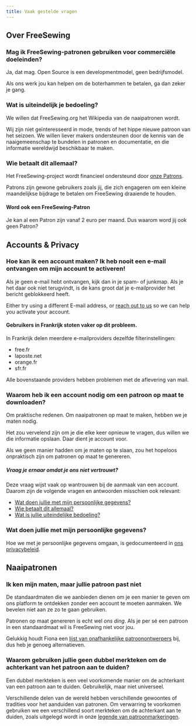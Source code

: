 ```yaml
---
title: Vaak gestelde vragen
---
```


## Over FreeSewing

### Mag ik FreeSewing-patronen gebruiken voor commerciële doeleinden?

Ja, dat mag. Open Source is een developmentmodel, geen bedrijfsmodel.

Als ons werk jou kan helpen om de boterhammen te betalen, ga dan zeker je gang.

### Wat is uiteindelijk je bedoeling?

We willen dat FreeSewing.org het Wikipedia van de naaipatronen wordt.

Wij zijn niet geïnteresseerd in mode, trends of het hippe nieuwe patroon van het seizoen. We willen liever makers ondersteunen door de kennis van de naaigemeenschap te bundelen in patronen en documentatie, en die informatie wereldwijd beschikbaar te maken.

### Wie betaalt dit allemaal?

Het FreeSewing-project wordt financieel ondersteund door [onze Patrons](/patrons).

Patrons zijn gewone gebruikers zoals jij, die zich engageren om een kleine maandelijkse bijdrage te betalen om FreeSewing draaiende te houden.

<Note>

#### Word ook een FreeSewing-Patron
Je kan al een Patron zijn vanaf 2 euro per maand. Dus waarom word jij ook geen Patron?

</Note>

## Accounts & Privacy

### Hoe kan ik een account maken? Ik heb nooit een e-mail ontvangen om mijn account te activeren!

Als je geen e-mail hebt ontvangen, kijk dan in je spam- of junkmap. Als je het daar ook niet terugvindt, is de kans groot dat je e-mailprovider het bericht geblokkeerd heeft.

Either try using a different E-mail address, or [reach out to us](https://chat.freesewing.org/) so we can help you activate your account.

<Note>

#### Gebruikers in Frankrijk stoten vaker op dit probleem.

In Frankrijk delen meerdere e-mailproviders dezelfde filterinstellingen:

 - free.fr
 - laposte.net
 - orange.fr
 - sfr.fr

Alle bovenstaande providers hebben problemen met de aflevering van mail.

</Note>

### Waarom heb ik een account nodig om een patroon op maat te downloaden?

Om praktische redenen. Om naaipatronen op maat te maken, hebben we je maten nodig.

Het zou vervelend zijn om je die elke keer opnieuw te vragen, dus willen we die informatie opslaan. Daar dient je account voor.

Als we geen manier hadden om je maten op te slaan, zou het hopeloos onpraktisch zijn om patronen op maat te genereren.

<Note>

##### Vraag je ernaar omdat je ons niet vertrouwt?

Deze vraag wijst vaak op wantrouwen bij de aanmaak van een account. Daarom zijn de volgende vragen en antwoorden misschien ook relevant:

 - [Wat doen jullie met mijn persoonlijke gegevens?](#wat-doen-jullie-met-mijn-persoonlijke-gegevens)
 - [Wie betaalt dit allemaal?](#wie-betaalt-dit-allemaal)
 - [Wat is jullie uiteindelijke bedoeling?](#wat-is-jullie-uiteindelijke-bedoeling)

</Note>

### Wat doen jullie met mijn persoonlijke gegevens?

Hoe we met je persoonlijke gegevens omgaan, is gedocumenteerd in [ons privacybeleid](/docs/about/privacy/).



## Naaipatronen

### Ik ken mijn maten, maar jullie patroon past niet

De standaardmaten die we aanbieden dienen om je een manier te geven om ons platform te ontdekken zonder een account te moeten aanmaken. We bevelen niet aan ze zo te gaan gebruiken.

Patronen op maat genereren is echt wel *ons ding*. Als je per sé een patroon in een standaardmaat wil is FreeSewing niet voor jou.

Gelukkig houdt Fiona een [lijst van onafhankelijke patroonontwerpers](https://chainstitcher.blogspot.com/p/indie-pattern-designers.html) bij, dus heb je genoeg alternatieven.

### Waarom gebruiken jullie geen dubbel merkteken om de achterkant van het patroon aan te duiden?

Een dubbel merkteken is een veel voorkomende manier om de achterkant van een patroon aan te duiden. Gebruikelijk, maar niet universeel.

Verschillende delen van de wereld hebben verschillende gewoontes of tradities voor het aanduiden van patronen. Om verwarring te voorkomen gebruiken we een verschillend soort merkteken om de achterkant aan te duiden, zoals uitgelegd wordt in onze [legende van patroonmarkeringen](/docs/about/patterns/notation/).

